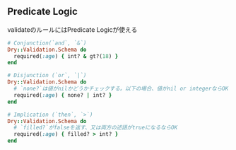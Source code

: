 ## Predicate Logic

validateのルールにはPredicate Logicが使える

```ruby
# Conjunction(`and`, `&`)
Dry::Validation.Schema do
  required(:age) { int? & gt?(18) }
end
```

```ruby
# Disjunction (`or`, `|`)
Dry::Validation.Schema do
  # `none?`は値がnilかどうかチェックする。以下の場合、値がnil or integerならOK
  required(:age) { none? | int? }
end
```

```ruby
# Implication (`then`, `>`)
Dry::Validation.Schema do
  # `filled?`がfalseを返す、又は両方の述語がtrueになるならOK
  required(:age) { filled? > int? }
end
```
